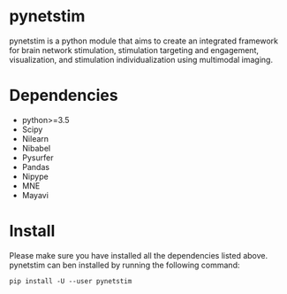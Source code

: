 pynetstim
=========

pynetstim is a python module that aims to create an integrated framework for brain network stimulation, stimulation targeting and engagement, visualization, and stimulation individualization using multimodal imaging.

	
Dependencies
=============

- python>=3.5
- Scipy
- Nilearn
- Nibabel
- Pysurfer
- Pandas
- Nipype
- MNE
- Mayavi


Install
========

Please make sure you have installed all the dependencies listed above. pynetstim can ben installed by running the following command: 

```
pip install -U --user pynetstim
```














